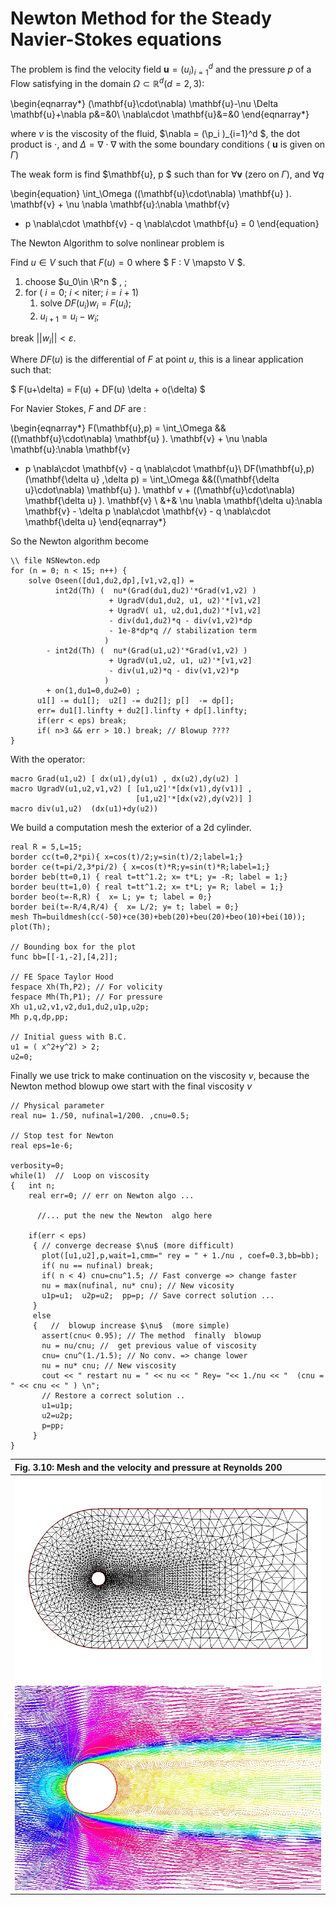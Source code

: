 # Newton Method for the Steady Navier-Stokes equations

The problem is find the velocity field $\mathbf{u}=(u_i)_{i=1}^d$ and the pressure $p$ of a Flow  satisfying in the domain $\Omega \subset  \mathbb{R}^d (d=2,3)$:

\begin{eqnarray*}
  (\mathbf{u}\cdot\nabla) \mathbf{u}-\nu \Delta \mathbf{u}+\nabla p&=&0\\
	\nabla\cdot \mathbf{u}&=&0
\end{eqnarray*}

where $\nu$ is the viscosity of the fluid, $\nabla = (\p_i )_{i=1}^d $, the dot product is $\cdot$, and $\Delta = \nabla\cdot\nabla$ with the some boundary conditions ( $\mathbf{u}$ is  given on $\Gamma$)

The weak form is
find $\mathbf{u}, p $ such than for $\forall \mathbf{v}$ (zero on $\Gamma$), and $\forall  q$

\begin{equation}
  \int_\Omega  ((\mathbf{u}\cdot\nabla) \mathbf{u} ). \mathbf{v} + \nu \nabla \mathbf{u}:\nabla \mathbf{v}
  - p \nabla\cdot \mathbf{v} - q \nabla\cdot \mathbf{u} = 0
\end{equation}

The Newton Algorithm to solve nonlinear problem is

Find  $u\in  V$ such that $F(u)=0$ where
$ F : V \mapsto V $.

1. choose $u_0\in \R^n $ , ;
2. for ( $i =0$; $i$ < niter; $i = i+1$)
	1. solve $DF(u_i) w_i =  F(u_i)$;
	2. $u_{i+1} = u_i - w_i$;  

break  $|| w_i|| < \varepsilon$.


Where $DF(u)$ is the differential of $F$ at point  $u$, this is a linear application such that:

$
  F(u+\delta) = F(u) + DF(u) \delta + o(\delta)
$

For Navier Stokes, $F$ and $DF$ are  :

\begin{eqnarray*}
F(\mathbf{u},p) =  \int_\Omega  &&((\mathbf{u}\cdot\nabla) \mathbf{u} ). \mathbf{v} + \nu \nabla \mathbf{u}:\nabla \mathbf{v}
  - p \nabla\cdot \mathbf{v} - q \nabla\cdot \mathbf{u}\\
DF(\mathbf{u},p)(\mathbf{\delta u} ,\delta p)  =  \int_\Omega  &&((\mathbf{\delta u}\cdot\nabla) \mathbf{u} ). \mathbf v + ((\mathbf{u}\cdot\nabla) \mathbf{\delta u} ). \mathbf{v} \\
 &+& \nu \nabla \mathbf{\delta u}:\nabla \mathbf{v}  - \delta p \nabla\cdot \mathbf{v} - q \nabla\cdot \mathbf{\delta u}
\end{eqnarray*}

So the Newton algorithm become   
```freefem
\\ file NSNewton.edp
for (n = 0; n < 15; n++) {
	solve Oseen([du1,du2,dp],[v1,v2,q]) =
          int2d(Th) (  nu*(Grad(du1,du2)'*Grad(v1,v2) )
                      + UgradV(du1,du2, u1, u2)'*[v1,v2]
                      + UgradV( u1, u2,du1,du2)'*[v1,v2]
                      - div(du1,du2)*q - div(v1,v2)*dp
                      - 1e-8*dp*q // stabilization term
                     )
        - int2d(Th) (  nu*(Grad(u1,u2)'*Grad(v1,v2) )
                      + UgradV(u1,u2, u1, u2)'*[v1,v2]
                      - div(u1,u2)*q - div(v1,v2)*p
                     )
        + on(1,du1=0,du2=0) ;
      u1[] -= du1[];  u2[] -= du2[]; p[]  -= dp[];
      err= du1[].linfty + du2[].linfty + dp[].linfty;        
      if(err < eps) break;    
      if( n>3 && err > 10.) break; // Blowup ????
}
```


With the  operator:

```freefem
macro Grad(u1,u2) [ dx(u1),dy(u1) , dx(u2),dy(u2) ]
macro UgradV(u1,u2,v1,v2) [ [u1,u2]'*[dx(v1),dy(v1)] ,
                            [u1,u2]'*[dx(v2),dy(v2)] ]
macro div(u1,u2)  (dx(u1)+dy(u2))
```

We build a computation mesh the exterior of a 2d cylinder.

```freefem
real R = 5,L=15;
border cc(t=0,2*pi){ x=cos(t)/2;y=sin(t)/2;label=1;}
border ce(t=pi/2,3*pi/2) { x=cos(t)*R;y=sin(t)*R;label=1;}
border beb(tt=0,1) { real t=tt^1.2; x= t*L; y= -R; label = 1;}
border beu(tt=1,0) { real t=tt^1.2; x= t*L; y= R; label = 1;}
border beo(t=-R,R) {  x= L; y= t; label = 0;}
border bei(t=-R/4,R/4) {  x= L/2; y= t; label = 0;}
mesh Th=buildmesh(cc(-50)+ce(30)+beb(20)+beu(20)+beo(10)+bei(10));
plot(Th);

// Bounding box for the plot
func bb=[[-1,-2],[4,2]];

// FE Space Taylor Hood
fespace Xh(Th,P2); // For volicity
fespace Mh(Th,P1); // For pressure
Xh u1,u2,v1,v2,du1,du2,u1p,u2p;
Mh p,q,dp,pp;

// Initial guess with B.C.
u1 = ( x^2+y^2) > 2;
u2=0;
```

Finally we use  trick to make continuation on the viscosity $\nu$, because the Newton method blowup
owe start with the final viscosity $\nu$

```freefem
// Physical parameter
real nu= 1./50, nufinal=1/200. ,cnu=0.5;

// Stop test for Newton
real eps=1e-6;

verbosity=0;
while(1)  //  Loop on viscosity
{   int n;
    real err=0; // err on Newton algo ...

      //... put the new the Newton  algo here

	if(err < eps)                                                               
	 { // converge decrease $\nu$ (more difficult)                                                                                                                           
	   plot([u1,u2],p,wait=1,cmm=" rey = " + 1./nu , coef=0.3,bb=bb);                                                           
	   if( nu == nufinal) break;                                                                                                
	   if( n < 4) cnu=cnu^1.5; // Fast converge => change faster                                                                
	   nu = max(nufinal, nu* cnu); // New vicosity                                                                              
	   u1p=u1;  u2p=u2;  pp=p; // Save correct solution ...                                                                    
	 }                                                                                                                          
	 else
	 {   //  blowup increase $\nu$  (more simple)                                                                         
	   assert(cnu< 0.95); // The method  finally  blowup                                                                                               
	   nu = nu/cnu; //  get previous value of viscosity                                                                         
	   cnu= cnu^(1./1.5); // No conv. => change lower                                                                           
	   nu = nu* cnu; // New viscosity                                                                                           
	   cout << " restart nu = " << nu << " Rey= "<< 1./nu << "  (cnu = " << cnu << " ) \n";                                     
	   // Restore a correct solution ..                                                                                           
	   u1=u1p;                                                                                                                  
	   u2=u2p;                                                                                                                  
	   p=pp;                                                                                                                    
	 }     
}        
```

|Fig. 3.10: Mesh and the velocity and pressure at Reynolds 200|
|:----|
|![NSNewtonTh](images/NSNewtonTh.jpg)|
|![NSNewtonUP](images/NSNewtonUP.jpg)|
